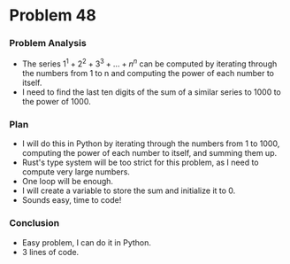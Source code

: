 # Problem 48
### Problem Analysis
- The series $1^1 + 2^2 + 3^3 + ... + n^n$ can be computed by iterating through the numbers from 1 to n and computing the power of each number to itself.
- I need to find the last ten digits of the sum of a similar series to 1000 to the power of 1000.

### Plan
- I will do this in Python by iterating through the numbers from 1 to 1000, computing the power of each number to itself, and summing them up.
- Rust's type system will be too strict for this problem, as I need to compute very large numbers.
- One loop will be enough.
- I will create a variable to store the sum and initialize it to 0.
- Sounds easy, time to code!

### Conclusion
- Easy problem, I can do it in Python.
- 3 lines of code.